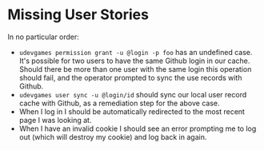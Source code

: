 # Missing User Stories

In no particular order:

* `udevgames permission grant -u @login -p foo` has an undefined case. It's
  possible for two users to have the same Github login in our cache. Should
  there be more than one user with the same login this operation should fail,
  and the operator prompted to sync the use records with Github.
* `udevgames user sync -u @login/id` should sync our local user record cache
  with Github, as a remediation step for the above case.
* When I log in I should be automatically redirected to the most recent page I
  was looking at.
* When I have an invalid cookie I should see an error prompting me to log out
  (which will destroy my cookie) and log back in again.
